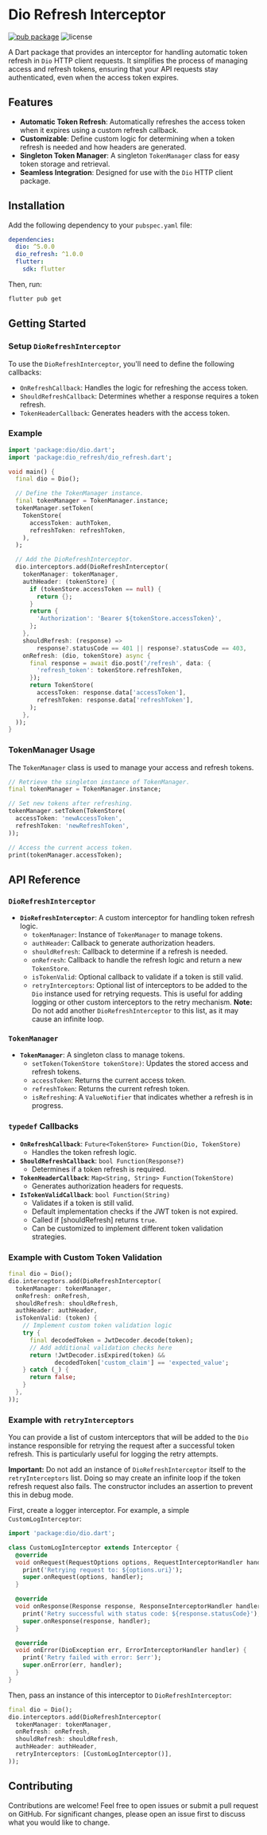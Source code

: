 # Dio Refresh Interceptor

[![pub package](https://img.shields.io/pub/v/dio_refresh.svg)](https://pub.dev/packages/dio_refresh)
![license](https://img.shields.io/github/license/iamdipanshusingh/dio_refresh.svg)

A Dart package that provides an interceptor for handling automatic token refresh in `Dio` HTTP client requests. It simplifies the process of managing access and refresh tokens, ensuring that your API requests stay authenticated, even when the access token expires.

## Features

- **Automatic Token Refresh**: Automatically refreshes the access token when it expires using a custom refresh callback.
- **Customizable**: Define custom logic for determining when a token refresh is needed and how headers are generated.
- **Singleton Token Manager**: A singleton `TokenManager` class for easy token storage and retrieval.
- **Seamless Integration**: Designed for use with the `Dio` HTTP client package.

## Installation

Add the following dependency to your `pubspec.yaml` file:

```yaml
dependencies:
  dio: ^5.0.0
  dio_refresh: ^1.0.0
  flutter:
    sdk: flutter
```

Then, run:

```bash
flutter pub get
```

## Getting Started

### Setup `DioRefreshInterceptor`

To use the `DioRefreshInterceptor`, you'll need to define the following callbacks:

- `OnRefreshCallback`: Handles the logic for refreshing the access token.
- `ShouldRefreshCallback`: Determines whether a response requires a token refresh.
- `TokenHeaderCallback`: Generates headers with the access token.

### Example

```dart
import 'package:dio/dio.dart';
import 'package:dio_refresh/dio_refresh.dart';

void main() {
  final dio = Dio();

  // Define the TokenManager instance.
  final tokenManager = TokenManager.instance;
  tokenManager.setToken(
    TokenStore(
      accessToken: authToken,
      refreshToken: refreshToken,
    ),
  );

  // Add the DioRefreshInterceptor.
  dio.interceptors.add(DioRefreshInterceptor(
    tokenManager: tokenManager,
    authHeader: (tokenStore) {
      if (tokenStore.accessToken == null) {
        return {};
      }
      return {
        'Authorization': 'Bearer ${tokenStore.accessToken}',
      };
    },
    shouldRefresh: (response) =>
        response?.statusCode == 401 || response?.statusCode == 403,
    onRefresh: (dio, tokenStore) async {
      final response = await dio.post('/refresh', data: {
        'refresh_token': tokenStore.refreshToken,
      });
      return TokenStore(
        accessToken: response.data['accessToken'],
        refreshToken: response.data['refreshToken'],
      );
    },
  ));
}
```

### TokenManager Usage

The `TokenManager` class is used to manage your access and refresh tokens.

```dart
// Retrieve the singleton instance of TokenManager.
final tokenManager = TokenManager.instance;

// Set new tokens after refreshing.
tokenManager.setToken(TokenStore(
  accessToken: 'newAccessToken',
  refreshToken: 'newRefreshToken',
));

// Access the current access token.
print(tokenManager.accessToken);
```

## API Reference

### `DioRefreshInterceptor`

- **`DioRefreshInterceptor`**: A custom interceptor for handling token refresh logic.
    - `tokenManager`: Instance of `TokenManager` to manage tokens.
    - `authHeader`: Callback to generate authorization headers.
    - `shouldRefresh`: Callback to determine if a refresh is needed.
    - `onRefresh`: Callback to handle the refresh logic and return a new `TokenStore`.
    - `isTokenValid`: Optional callback to validate if a token is still valid.
    - `retryInterceptors`: Optional list of interceptors to be added to the `Dio` instance used for retrying requests. This is useful for adding logging or other custom interceptors to the retry mechanism. **Note:** Do not add another `DioRefreshInterceptor` to this list, as it may cause an infinite loop.

### `TokenManager`

- **`TokenManager`**: A singleton class to manage tokens.
    - `setToken(TokenStore tokenStore)`: Updates the stored access and refresh tokens.
    - `accessToken`: Returns the current access token.
    - `refreshToken`: Returns the current refresh token.
    - `isRefreshing`: A `ValueNotifier` that indicates whether a refresh is in progress.

### `typedef` Callbacks

- **`OnRefreshCallback`**: `Future<TokenStore> Function(Dio, TokenStore)`
    - Handles the token refresh logic.
- **`ShouldRefreshCallback`**: `bool Function(Response?)`
    - Determines if a token refresh is required.
- **`TokenHeaderCallback`**: `Map<String, String> Function(TokenStore)`
    - Generates authorization headers for requests.
- **`IsTokenValidCallback`**: `bool Function(String)`
    - Validates if a token is still valid.
    - Default implementation checks if the JWT token is not expired.
    - Called if [shouldRefresh] returns `true`.
    - Can be customized to implement different token validation strategies.

### Example with Custom Token Validation

```dart
final dio = Dio();
dio.interceptors.add(DioRefreshInterceptor(
  tokenManager: tokenManager,
  onRefresh: onRefresh,
  shouldRefresh: shouldRefresh,
  authHeader: authHeader,
  isTokenValid: (token) {
    // Implement custom token validation logic
    try {
      final decodedToken = JwtDecoder.decode(token);
      // Add additional validation checks here
      return !JwtDecoder.isExpired(token) && 
             decodedToken['custom_claim'] == 'expected_value';
    } catch (_) {
      return false;
    }
  },
));
```

### Example with `retryInterceptors`

You can provide a list of custom interceptors that will be added to the `Dio` instance responsible for retrying the request after a successful token refresh. This is particularly useful for logging the retry attempts.

**Important:** Do not add an instance of `DioRefreshInterceptor` itself to the `retryInterceptors` list. Doing so may create an infinite loop if the token refresh request also fails. The constructor includes an assertion to prevent this in debug mode.

First, create a logger interceptor. For example, a simple `CustomLogInterceptor`:

```dart
import 'package:dio/dio.dart';

class CustomLogInterceptor extends Interceptor {
  @override
  void onRequest(RequestOptions options, RequestInterceptorHandler handler) {
    print('Retrying request to: ${options.uri}');
    super.onRequest(options, handler);
  }

  @override
  void onResponse(Response response, ResponseInterceptorHandler handler) {
    print('Retry successful with status code: ${response.statusCode}');
    super.onResponse(response, handler);
  }

  @override
  void onError(DioException err, ErrorInterceptorHandler handler) {
    print('Retry failed with error: $err');
    super.onError(err, handler);
  }
}
```

Then, pass an instance of this interceptor to `DioRefreshInterceptor`:

```dart
final dio = Dio();
dio.interceptors.add(DioRefreshInterceptor(
  tokenManager: tokenManager,
  onRefresh: onRefresh,
  shouldRefresh: shouldRefresh,
  authHeader: authHeader,
  retryInterceptors: [CustomLogInterceptor()],
));
```

## Contributing

Contributions are welcome! Feel free to open issues or submit a pull request on GitHub. For significant changes, please open an issue first to discuss what you would like to change.

